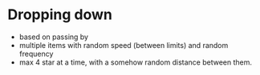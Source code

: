 # Dropping down

- based on passing by
- multiple items with random speed (between limits) and random frequency
- max 4 star at a time, with a somehow random distance between them.
